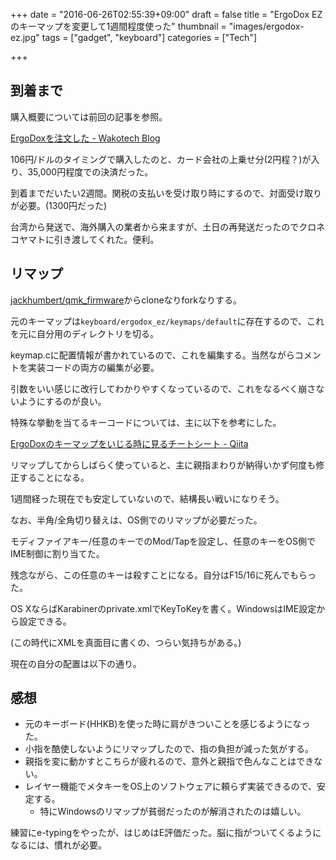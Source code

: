 
+++
date = "2016-06-26T02:55:39+09:00"
draft = false
title = "ErgoDox EZのキーマップを変更して1週間程度使った"
thumbnail = "images/ergodox-ez.jpg"
tags = ["gadget", "keyboard"]
categories = ["Tech"]

+++
## 到着まで

購入概要については前回の記事を参照。

[ErgoDoxを注文した - Wakotech Blog](http://yutaszk23.hatenadiary.jp/entry/2016/06/05/020805)

106円/ドルのタイミングで購入したのと、カード会社の上乗せ分(2円程？)が入り、35,000円程度での決済だった。

到着までだいたい2週間。関税の支払いを受け取り時にするので、対面受け取りが必要。(1300円だった)

台湾から発送で、海外購入の業者から来ますが、土日の再発送だったのでクロネコヤマトに引き渡してくれた。便利。

## リマップ

<a href="https://github.com/jackhumbert/qmk_firmware">jackhumbert/qmk_firmware</a>からcloneなりforkなりする。

元のキーマップは<code>keyboard/ergodox_ez/keymaps/default</code>に存在するので、これを元に自分用のディレクトリを切る。

keymap.cに配置情報が書かれているので、これを編集する。当然ながらコメントを実装コードの両方の編集が必要。

引数をいい感じに改行してわかりやすくなっているので、これをなるべく崩さないようにするのが良い。

特殊な挙動を当てるキーコードについては、主に以下を参考にした。

[ErgoDoxのキーマップをいじる時に見るチートシート - Qiita](http://qiita.com/ReSTARTR/items/970354940f49c67fb9fd)

リマップしてからしばらく使っていると、主に親指まわりが納得いかず何度も修正することになる。

1週間経った現在でも安定していないので、結構長い戦いになりそう。

なお、半角/全角切り替えは、OS側でのリマップが必要だった。

モディファイアキー/任意のキーでのMod/Tapを設定し、任意のキーをOS側でIME制御に割り当てた。

残念ながら、この任意のキーは殺すことになる。自分はF15/16に死んでもらった。

OS XならばKarabinerのprivate.xmlでKeyToKeyを書く。WindowsはIME設定から設定できる。

(この時代にXMLを真面目に書くの、つらい気持ちがある。)

現在の自分の配置は以下の通り。


<div class="github-card" data-user="yutaszk/qmk_firmware/tree/master/keyboards/ergodox_ez/keymaps" data-repo="yutaszk" data-width="400" data-height="" data-theme="default"></div>
<script src="https://cdn.jsdelivr.net/github-cards/latest/widget.js"></script>


## 感想

<ul>
<li>元のキーボード(HHKB)を使った時に肩がきついことを感じるようになった。</li>
<li>小指を酷使しないようにリマップしたので、指の負担が減った気がする。</li>
<li>親指を変に動かすとこちらが疲れるので、意外と親指で色んなことはできない。</li>
<li>レイヤー機能でメタキーをOS上のソフトウェアに頼らず実装できるので、安定する。

<ul>
<li>特にWindowsのリマップが貧弱だったのが解消されたのは嬉しい。</li>
</ul>
</li>
</ul>


練習にe-typingをやったが、はじめはE評価だった。脳に指がついてくるようになるには、慣れが必要。


